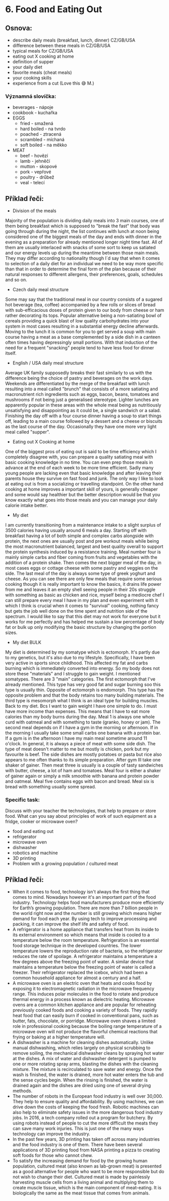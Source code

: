 # 6. Food and Eating Out

## Osnova:

* describe daily meals (breakfast, lunch, dinner) CZ/GB/USA
* difference between these meals in CZ/GB/USA
* typical meals for CZ/GB/USA
* eating out X cooking at home
* definition of supper
* your daily diet
* favorite meals (cheat meals)
* your cooking skills
* experience from a cut (Love this 😅 M.)

### Významná slovíčka:
* beverages - nápoje
* cookbook - kuchařka 
* EGGS 
    * fried - smažená
    * hard boiled - na tvrdo
    * poached - ztracená
    * scrambled - míchaná
    * soft boiled - na měkko 
* MEAT 
    * beef - hovězí 
    * lamb - jehněčí
    * mutton - skopové 
    * pork - vepřové 
    * poultry - drůbež
    * veal - telecí
    

## Příklad řeči:

* Division of the meals

Majority of the population is dividing daily meals into 3 main courses, one of them being breakfast which is supposed to "break the fast" that body was going through during the night, the list continues with lunch at noon being considered one of the biggest meals of the day and ends with dinner in the evening as a preparation for already mentioned longer night time fast. All of them are usually interlaced with snacks of some sort to keep us satiated and our energy levels up during the meantime between those main meals. They may differ according to nationality though I´d say that when it comes to selection of a daily diet for an individual we need to be way more specific than that in order to determine the final form of the plan because of their natural responses to different allergens, their preferences, goals, schedules and so on.

* Czech daily meal structure

Some may say that the traditional meal in our country consists of a sugared hot beverage (tea, coffee) accompanied by a few rolls or slices of bread with sub-efficacious doses of protein given to our body from cheese or ham rather decorating its tops. Popular alternative being a non-satiating bowl of cereals providing a quick blast of low quality carbohydrates into your system in most cases resulting in a substantial energy decline afterwards. Moving to the lunch it is common for you to get served a soup with main course having a meat as a base complemented by a side dish in a canteen often times having depressingly small portions. With that induction of the need for a frequent "snacking" people tend to have less food for dinner itself. 

* English / USA daily meal structure

Average UK family supposedly breaks their fast similarly to us with the difference being the choice of pastry and beverages on the work days. Weekends are differentiated by the merge of the breakfast with lunch resulting into a meal called "brunch" that consists of a more satiating and macronutrient rich ingredients such as eggs, bacon, beans, tomatoes and mushrooms if not being just a generalised stereotype. Lighter lunches are apparently popular in these areas with the whole meal being as nutritiously unsatisfying and disappointing as it could be, a single sandwich or a salad. Finishing the day off with a four course dinner having a soup to start things off, leading to a main course followed by a dessert and a cheese or biscuits as the last course of the day. Occasionally they have one more very light meal called "supper".              

* Eating out X Cooking at home

One of the biggest pros of eating out is said to be time efficiency which I completely disagree with, you can prepare a quality satiating meal with basic cooking knowledge in no time. You can even prep those meals in advance at the end of each week to be more time efficient. Sadly many young people are lacking even that basic knowledge and after leaving their parents house they survive on fast food and junk. The only way I like to look at eating out is from a socializing or travelling standpoint. On the other hand cooking at home improves a important skill of yours, is generally cheaper and some would say healthier but the better description would be that you know exactly what goes into those meals and you can manage your daily calorie intake better.

* My diet

I am currently transitioning from a maintenance intake to a slight surplus of 3500 calories having usually around 6 meals a day. Starting off with breakfast having a lot of both simple and complex carbs alongside with protein, the next ones are usually post and pre workout meals while being the most macronutrient balanced, largest and best quality overall to support the protein synthesis induced by a resistance training. Meal number four is mainly simple carbs and fiber coming from fruits and vegetables with the addition of a protein shake. Then comes the next bigger meal of the day, in most cases eggs or cottage cheese with some pastry and veggies on the side. The last meal of the day is always some type of greek yoghurt and cheese. As you can see there are only few meals that require some serious cooking though it is really important to know the basics, it drains life power from me and leaves it an empty shell seeing people in their 20s struggle with something as basic as chicken and rice, myself being a mediocre chef I can still prepare every meal I have in my plan and even experiment with it which I think is crucial when it comes to "survival" cooking, nothing fancy but gets the job well done on the time spent and nutrition side of the spectrum. I would like to say that this diet may not work for everyone but it works for me perfectly and has helped me sustain a low percentage of body fat or bulk up only modifying the basic structure by changing the portion sizes.

* My diet BULK

My diet is determined by my somatype which is ectomorph. It's partly due to my genetics, but it's also due to my lifestyle. Specifically, I have been very active in sports since childhood. This affected my fat and carbs burning which is immediately converted into energy. So my body does not store these "materials" and I struggle to gain weight. I mentioned somatypes. There are 3 "main" categories. The first ectomorph that I've already mentioned. This type has very good fat and sugar burning soo this type is usually thin. Opposite of ectomorph is endomorph. This type has the opposite problem and that the body retains too many building materials. The third type is mesomorph what I think is an ideal type for building muscles. Back to my diet. Bcs I want to gain weight I have one simple to do. I must have more income than expenses. This means that I have to eat more calories than my body burns during the day. Meal 1 is always one whole curd with oatmeal and with something to taste (granko, honey or jam). The second meal depends on if I have a gym in the morning or afternoon. If in the morning I usually take some small carbs one banana with a protein bar. If a gym is in the afternoon I have my main meal sometime around 11 o'clock. In general, it is always a piece of meat with some side dish. The type of meat doesn't matter to me but mostly is chicken, pork but my favourite is beef. The side dishes are mostly potatoes or pasta but rice also appears to me often thanks to its simple preparation. After gym Ill take one shaker of gainer. Then meat three is usually is a couple of tasty sandwiches with butter, cheese, a lot of ham and tomatoes. Meal four is either a shaker of gainer again or simply a milk smoothie with banana and protein powder and oatmeal. Meal five contains eggs with bacon and bread. Meal six is bread with something usually some spread.

### Specific task:
Discuss with your teacher the technologies, that help to prepare or store food. What can you say about principles of work of such equipment as a fridge, cooker or microwave oven?

* food and eating out
* refrigerator
* microwave oven
* dishwasher
* robotics and machine
* 3D printing
* Problem with a growing population / cultured meat

## Příklad řeči:
* When it comes to food, technology isn't always the first thing that comes to mind. Nowadays however it's an important part of the food industry. Technology helps food manufacturers produce more efficiently for Earth’s growing population. There are more than 7 billion people in the world right now and the number is still growing which means higher demand for food each year. By using tech to improve processing and packing, it can improve the shelf life and safety of food.
* A refrigerator is a home appliance that transfers heat from its inside to its external environment so which means that inside is cooled to a temperature below the room temperature. Refrigeration is an essential food storage technique in the developed countries. The lower temperature lowers the reproduction rate of bacteria, so the refrigerator reduces the rate of spoilage. A refrigerator maintains a temperature a few degrees above the freezing point of water. A similar device that maintains a temperature below the freezing point of water is called a freezer. Their refrigerator replaced the icebox, which had been a common household appliance for almost a century and a half.
* A microwave oven is an electric oven that heats and cooks food by exposing it to electromagnetic radiation in the microwave frequency range. This induces polar molecules in the food to rotate and produce thermal energy in a process known as dielectric heating. Microwave ovens are a common kitchen appliance and are popular for reheating previously cooked foods and cooking a variety of foods. They rapidly heat food that can easily burn if cooked in conventional pans, such as butter, fats, chocolate, or porridge. Microwave oven shaves a limited role in professional cooking because the boiling range temperature of a microwave oven will not produce the flavorful chemical reactions that frying or baking at a higher temperature will.
* A dishwasher is a machine for cleaning dishes automatically. Unlike manual dishwashing, which relies largely on physical scrubbing to remove soiling, the mechanical dishwasher cleans by spraying hot water at the dishes. A mix of water and dishwasher detergent is pumped to one or more rotating spray arms, blasting the dishes with the cleaning mixture. The mixture is recirculated to save water and energy. Once the wash is finished, the water is drained, more hot water enters the tub and the sense cycles begin. When the rinsing is finished, the water is drained again and the dishes are dried using one of several drying methods. 
* The number of robots in the European food industry is well over 30,000. They help to ensure quality and affordability. By using machines, we can drive down the costs of keeping the food fresh. Robotic machines can also help to eliminate safety issues in the more dangerous food industry jobs. In 2016, a tech company rolled out a program for butchery. By using robots instead of people to cut the more difficult the meats they can save many work injuries. This is just one of the many ways technology can improve the industry.
* In the past few years, 3D printing has taken off across many industries and the food industry is one of them. There have been several applications of 3D printing food from NASA printing a pizza to creating soft foods for those who cannot chew. 
* To satisfy the increasing demand for food by the growing human population, cultured meat (also known as lab-grown meat) is presented as a good alternative for people who want to be more responsible but do not wish to change their diet. Cultured meat is made by painlessly harvesting muscle cells from a living animal and multiplying them to create muscle tissue, which is the main component of meat-eating. It is biologically the same as the meat tissue that comes from animals.
